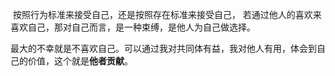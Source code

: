 ​	按照⾏为标准来接受⾃⼰，还是按照存在标准来接受⾃⼰， 若通过他⼈的喜欢来喜欢⾃⼰，那对⾃⼰⽽⾔，是⼀种束缚，是他⼈为⾃⼰做选择。

​	最⼤的不幸就是不喜欢⾃⼰。可以通过我对共同体有益，我对他⼈有⽤，体会到⾃⼰的价值，这个就是**他者贡献**。



